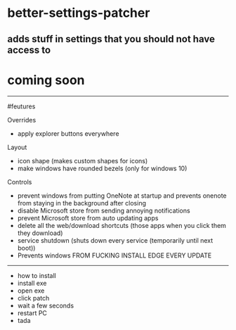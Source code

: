 # better-settings-patcher
adds stuff in settings that you should not have access to
--------
# coming soon

----
#feutures

Overrides
- apply explorer buttons everywhere 

Layout
- icon shape (makes custom shapes for icons)
- make windows have rounded bezels (only for windows 10)

Controls
- prevent windows from putting OneNote at startup and prevents onenote from staying in the background after closing
- disable Microsoft store from sending annoying notifications
- prevent Microsoft store from auto updating apps
- delete all the web/download shortcuts (those apps when you click them they download)
- service shutdown (shuts down every service (temporarily until next boot))
- Prevents windows FROM FUCKING INSTALL EDGE EVERY UPDATE

---
- how to install
- install exe
- open exe
- click patch
- wait a few seconds
- restart PC
- tada
